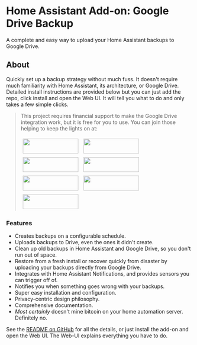 # Home Assistant Add-on: Google Drive Backup

A complete and easy way to upload your Home Assistant backups to Google Drive.

## About

Quickly set up a backup strategy without much fuss. It doesn't require much familiarity with Home Assistant, its architecture, or Google Drive. Detailed install instructions are provided below but you can just add the repo, click install and open the Web UI. It will tell you what to do and only takes a few simple clicks.

>This project requires financial support to make the Google Drive integration work, but it is free for you to use.  You can join those helping to keep the lights on at:
>  
>[<img src="https://raw.githubusercontent.com/sabeechen/hassio-google-drive-backup/master/images/bmc-button.svg" width=150 height=40 style="margin: 5px"/>](https://www.buymeacoffee.com/sabeechen)
>[<img src="https://raw.githubusercontent.com/sabeechen/hassio-google-drive-backup/master/images/paypal-button.svg" width=150 height=40 style="margin: 5px"/>](https://www.paypal.com/paypalme/stephenbeechen)
>[<img src="https://raw.githubusercontent.com/sabeechen/hassio-google-drive-backup/master/images/patreon-button.svg" width=150 height=40 style="margin: 5px"/>](https://www.patreon.com/bePatron?u=4064183)
>[<img src="https://raw.githubusercontent.com/sabeechen/hassio-google-drive-backup/master/images/github-sponsors-button.svg" width=150 height=40 style="margin: 5px"/>](https://github.com/sponsors/sabeechen)
>[<img src="https://raw.githubusercontent.com/sabeechen/hassio-google-drive-backup/master/images/monero-button.svg" width=150 height=40 style="margin: 5px"/>](monero:8BtRhV9vUNkTDST7WEWuH7JumpvrFApVag5D2fVTLgfdJH8sjiy5LQo68WK4GaLBijTYb7XW6D6bChQGkDeDMmfTTTZGNTr)
>[<img src="https://raw.githubusercontent.com/sabeechen/hassio-google-drive-backup/master/images/bitcoin-button.svg" width=150 height=40 style="margin: 5px"/>](bitcoin:bc1qystpwsqqwusam38mhwafh8n4yln798zqprsl93)
>[<img src="https://raw.githubusercontent.com/sabeechen/hassio-google-drive-backup/master/images/ethereum-button.svg" width=150 height=40 style="margin: 5px"/>](ethereum:0xfa455Bdd245F67Dd1D549C2Ac67EA6BBf91402a7)


### Features

- Creates backups on a configurable schedule.
- Uploads backups to Drive, even the ones it didn't create.
- Clean up old backups in Home Assistant and Google Drive, so you don't run out of space.
- Restore from a fresh install or recover quickly from disaster by uploading your backups directly from Google Drive.
- Integrates with Home Assistant Notifications, and provides sensors you can trigger off of.
- Notifies you when something goes wrong with your backups.
- Super easy installation and configuration.
- Privacy-centric design philosophy.
- Comprehensive documentation.
- _Most certainly_ doesn't mine bitcoin on your home automation server. Definitely no.

See the [README on GitHub](https://github.com/sabeechen/hassio-google-drive-backup) for all the details, or just install the add-on and open the Web UI.
The Web-UI explains everything you have to do.

